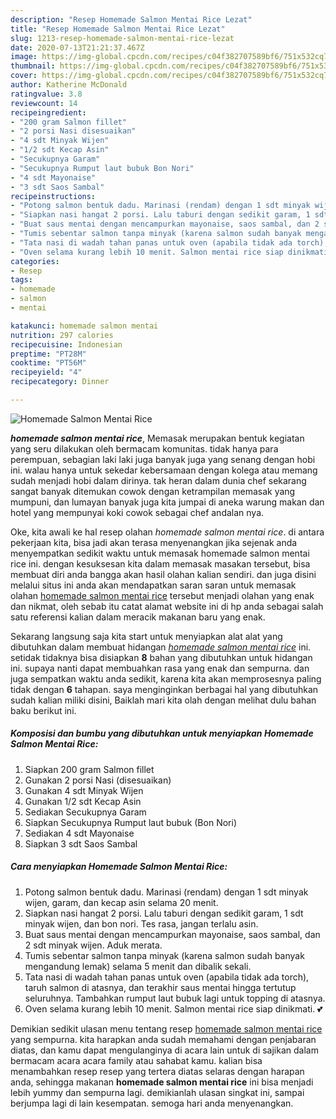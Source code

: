 ```yaml
---
description: "Resep Homemade Salmon Mentai Rice Lezat"
title: "Resep Homemade Salmon Mentai Rice Lezat"
slug: 1213-resep-homemade-salmon-mentai-rice-lezat
date: 2020-07-13T21:21:37.467Z
image: https://img-global.cpcdn.com/recipes/c04f382707589bf6/751x532cq70/homemade-salmon-mentai-rice-foto-resep-utama.jpg
thumbnail: https://img-global.cpcdn.com/recipes/c04f382707589bf6/751x532cq70/homemade-salmon-mentai-rice-foto-resep-utama.jpg
cover: https://img-global.cpcdn.com/recipes/c04f382707589bf6/751x532cq70/homemade-salmon-mentai-rice-foto-resep-utama.jpg
author: Katherine McDonald
ratingvalue: 3.8
reviewcount: 14
recipeingredient:
- "200 gram Salmon fillet"
- "2 porsi Nasi disesuaikan"
- "4 sdt Minyak Wijen"
- "1/2 sdt Kecap Asin"
- "Secukupnya Garam"
- "Secukupnya Rumput laut bubuk Bon Nori"
- "4 sdt Mayonaise"
- "3 sdt Saos Sambal"
recipeinstructions:
- "Potong salmon bentuk dadu. Marinasi (rendam) dengan 1 sdt minyak wijen, garam, dan kecap asin selama 20 menit."
- "Siapkan nasi hangat 2 porsi. Lalu taburi dengan sedikit garam, 1 sdt minyak wijen, dan bon nori. Tes rasa, jangan terlalu asin."
- "Buat saus mentai dengan mencampurkan mayonaise, saos sambal, dan 2 sdt minyak wijen. Aduk merata."
- "Tumis sebentar salmon tanpa minyak (karena salmon sudah banyak mengandung lemak) selama 5 menit dan dibalik sekali."
- "Tata nasi di wadah tahan panas untuk oven (apabila tidak ada torch), taruh salmon di atasnya, dan terakhir saus mentai hingga tertutup seluruhnya. Tambahkan rumput laut bubuk lagi untuk topping di atasnya."
- "Oven selama kurang lebih 10 menit. Salmon mentai rice siap dinikmati. 💕"
categories:
- Resep
tags:
- homemade
- salmon
- mentai

katakunci: homemade salmon mentai 
nutrition: 297 calories
recipecuisine: Indonesian
preptime: "PT28M"
cooktime: "PT56M"
recipeyield: "4"
recipecategory: Dinner

---
```



![Homemade Salmon Mentai Rice](https://img-global.cpcdn.com/recipes/c04f382707589bf6/751x532cq70/homemade-salmon-mentai-rice-foto-resep-utama.jpg)

<b><i>homemade salmon mentai rice</i></b>, Memasak merupakan bentuk kegiatan yang seru dilakukan oleh bermacam komunitas. tidak hanya para perempuan, sebagian laki laki juga banyak juga yang senang dengan hobi ini. walau hanya untuk sekedar kebersamaan dengan kolega atau memang sudah menjadi hobi dalam dirinya. tak heran dalam dunia chef sekarang sangat banyak ditemukan cowok dengan ketrampilan memasak yang mumpuni, dan lumayan banyak juga kita jumpai di aneka warung makan dan hotel yang mempunyai koki cowok sebagai chef andalan nya.

Oke, kita awali ke hal resep olahan <i>homemade salmon mentai rice</i>. di antara pekerjaan kita, bisa jadi akan terasa menyenangkan jika sejenak anda menyempatkan sedikit waktu untuk memasak homemade salmon mentai rice ini. dengan kesuksesan kita dalam memasak masakan tersebut, bisa membuat diri anda bangga akan hasil olahan kalian sendiri. dan juga disini melalui situs ini anda akan mendapatkan saran saran untuk memasak olahan <u>homemade salmon mentai rice</u> tersebut menjadi olahan yang enak dan nikmat, oleh sebab itu catat alamat website ini di hp anda sebagai salah satu referensi kalian dalam meracik makanan baru yang enak.




Sekarang langsung saja kita start untuk menyiapkan alat alat yang dibutuhkan dalam membuat hidangan <u><i>homemade salmon mentai rice</i></u> ini. setidak tidaknya bisa disiapkan <b>8</b> bahan yang dibutuhkan untuk hidangan ini. supaya nanti dapat membuahkan rasa yang enak dan sempurna. dan juga sempatkan waktu anda sedikit, karena kita akan memprosesnya paling tidak dengan <b>6</b> tahapan. saya menginginkan berbagai hal yang dibutuhkan sudah kalian miliki disini, Baiklah mari kita olah dengan melihat dulu bahan baku berikut ini.

<!--inarticleads1-->

##### Komposisi dan bumbu yang dibutuhkan untuk menyiapkan Homemade Salmon Mentai Rice:

1. Siapkan 200 gram Salmon fillet
1. Gunakan 2 porsi Nasi (disesuaikan)
1. Gunakan 4 sdt Minyak Wijen
1. Gunakan 1/2 sdt Kecap Asin
1. Sediakan Secukupnya Garam
1. Siapkan Secukupnya Rumput laut bubuk (Bon Nori)
1. Sediakan 4 sdt Mayonaise
1. Siapkan 3 sdt Saos Sambal




<!--inarticleads2-->

##### Cara menyiapkan Homemade Salmon Mentai Rice:

1. Potong salmon bentuk dadu. Marinasi (rendam) dengan 1 sdt minyak wijen, garam, dan kecap asin selama 20 menit.
1. Siapkan nasi hangat 2 porsi. Lalu taburi dengan sedikit garam, 1 sdt minyak wijen, dan bon nori. Tes rasa, jangan terlalu asin.
1. Buat saus mentai dengan mencampurkan mayonaise, saos sambal, dan 2 sdt minyak wijen. Aduk merata.
1. Tumis sebentar salmon tanpa minyak (karena salmon sudah banyak mengandung lemak) selama 5 menit dan dibalik sekali.
1. Tata nasi di wadah tahan panas untuk oven (apabila tidak ada torch), taruh salmon di atasnya, dan terakhir saus mentai hingga tertutup seluruhnya. Tambahkan rumput laut bubuk lagi untuk topping di atasnya.
1. Oven selama kurang lebih 10 menit. Salmon mentai rice siap dinikmati. 💕




Demikian sedikit ulasan menu tentang resep <u>homemade salmon mentai rice</u> yang sempurna. kita harapkan anda sudah memahami dengan penjabaran diatas, dan kamu dapat mengulanginya di acara lain untuk di sajikan dalam bermacam acara acara family atau sahabat kamu. kalian bisa menambahkan resep resep yang tertera diatas selaras dengan harapan anda, sehingga makanan <b>homemade salmon mentai rice</b> ini bisa menjadi lebih yummy dan sempurna lagi. demikianlah ulasan singkat ini, sampai berjumpa lagi di lain kesempatan. semoga hari anda menyenangkan.

